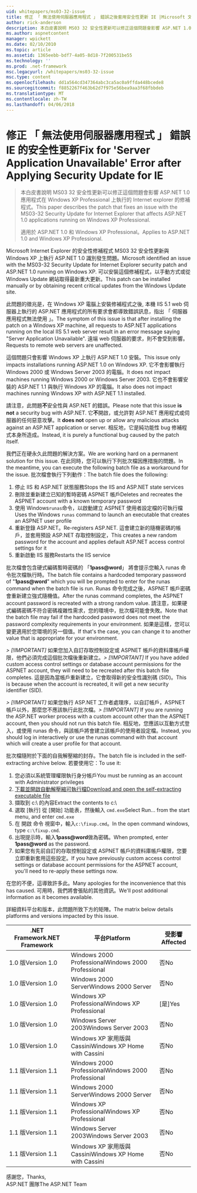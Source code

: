 ```yaml
---
uid: whitepapers/ms03-32-issue
title: 修正 「 無法使用伺服器應用程式 」 錯誤之後套用安全性更新 IE |Microsoft 文件
author: rick-anderson
description: 本白皮書說明 MS03 32 安全性更新可以修正這個問題會影響 ASP.NET 1.0 Wi-fi 上執行的應用程式的 Internet explorer 的修補程式...
ms.author: aspnetcontent
manager: wpickett
ms.date: 02/10/2010
ms.topic: article
ms.assetid: 1365eebb-bdf7-4a05-8d18-7f200531be55
ms.technology: ''
ms.prod: .net-framework
msc.legacyurl: /whitepapers/ms03-32-issue
msc.type: content
ms.openlocfilehash: dd1a564cd347364abc3ca5ac0a9ffda448bcede8
ms.sourcegitcommit: f8852267f463b62d7f975e56bea9aa3f68fbbdeb
ms.translationtype: MT
ms.contentlocale: zh-TW
ms.lasthandoff: 04/06/2018
---
```

<a name="fix-for-server-application-unavailable-error-after-applying-security-update-for-ie"></a><span data-ttu-id="a8bec-103">修正 「 無法使用伺服器應用程式 」 錯誤 IE 的安全性更新</span><span class="sxs-lookup"><span data-stu-id="a8bec-103">Fix for 'Server Application Unavailable' Error after Applying Security Update for IE</span></span>
====================
> <span data-ttu-id="a8bec-104">本白皮書說明 MS03 32 安全性更新可以修正這個問題會影響 ASP.NET 1.0 應用程式在 Windows XP Professional 上執行的 Internet explorer 的修補程式。</span><span class="sxs-lookup"><span data-stu-id="a8bec-104">This paper describes the patch that fixes an issue with the MS03-32 Security Update for Internet Explorer that affects ASP.NET 1.0 applications running on Windows XP Professional.</span></span>
> 
> <span data-ttu-id="a8bec-105">適用於 ASP.NET 1.0 和 Windows XP Professional。</span><span class="sxs-lookup"><span data-stu-id="a8bec-105">Applies to ASP.NET 1.0 and Windows XP Professional.</span></span>


<span data-ttu-id="a8bec-106">Microsoft Internet Explorer 的安全性修補程式 MS03 32 安全性更新與 Windows XP 上執行 ASP.NET 1.0 識別發生問題。</span><span class="sxs-lookup"><span data-stu-id="a8bec-106">Microsoft identified an issue with the MS03-32 Security Update for Internet Explorer security patch and ASP.NET 1.0 running on Windows XP.</span></span> <span data-ttu-id="a8bec-107">可以安裝這個修補程式，以手動方式或從 Windows Update 網站取得最新重大更新。</span><span class="sxs-lookup"><span data-stu-id="a8bec-107">This patch can be installed manually or by obtaining recent critical updates from the Windows Update site.</span></span>

<span data-ttu-id="a8bec-108">此問題的徵兆是，在 Windows XP 電腦上安裝修補程式之後, 本機 IIS 5.1 web 伺服器上執行的 ASP.NET 應用程式的所有要求會都導致錯誤訊息，指出 「 伺服器應用程式無法使用 」。</span><span class="sxs-lookup"><span data-stu-id="a8bec-108">The symptom of this issue is that after installing the patch on a Windows XP machine, all requests to ASP.NET applications running on the local IIS 5.1 web server result in an error message saying "Server Application Unavailable".</span></span> <span data-ttu-id="a8bec-109">遠端 web 伺服器的要求，則不會受到影響。</span><span class="sxs-lookup"><span data-stu-id="a8bec-109">Requests to remote web servers are unaffected.</span></span>

<span data-ttu-id="a8bec-110">這個問題只會影響 Windows XP 上執行 ASP.NET 1.0 安裝。</span><span class="sxs-lookup"><span data-stu-id="a8bec-110">This issue only impacts installations running ASP.NET 1.0 on Windows XP.</span></span> <span data-ttu-id="a8bec-111">它不會影響執行 Windows 2000 或 Windows Server 2003 的電腦。</span><span class="sxs-lookup"><span data-stu-id="a8bec-111">It does not impact machines running Windows 2000 or Windows Server 2003.</span></span> <span data-ttu-id="a8bec-112">它也不會影響安裝的 ASP.NET 1.1 與執行 Windows XP 的電腦。</span><span class="sxs-lookup"><span data-stu-id="a8bec-112">It also does not impact machines running Windows XP with ASP.NET 1.1 installed.</span></span>

<span data-ttu-id="a8bec-113">請注意，此問題**不**安全性與 ASP.NET 的錯誤。</span><span class="sxs-lookup"><span data-stu-id="a8bec-113">Please note that this issue **is not** a security bug with ASP.NET.</span></span> <span data-ttu-id="a8bec-114">它**不**開啟，或允許對 ASP.NET 應用程式或伺服器的任何惡意攻擊。</span><span class="sxs-lookup"><span data-stu-id="a8bec-114">It **does not** open up or allow any malicious attacks against an ASP.NET application or server.</span></span> <span data-ttu-id="a8bec-115">相反地，它是純功能性 bug 修補程式本身所造成。</span><span class="sxs-lookup"><span data-stu-id="a8bec-115">Instead, it is purely a functional bug caused by the patch itself.</span></span>

<span data-ttu-id="a8bec-116">我們正在硬永久此問題的解決方案。</span><span class="sxs-lookup"><span data-stu-id="a8bec-116">We are working hard on a permanent solution for this issue.</span></span> <span data-ttu-id="a8bec-117">在此同時，您可以執行下列批次檔因應措施的問題。</span><span class="sxs-lookup"><span data-stu-id="a8bec-117">In the meantime, you can execute the following batch file as a workaround for the issue.</span></span> <span data-ttu-id="a8bec-118">批次檔會執行下列動作：</span><span class="sxs-lookup"><span data-stu-id="a8bec-118">The batch file does the following:</span></span>

1. <span data-ttu-id="a8bec-119">停止 IIS 和 ASP.NET 狀態服務</span><span class="sxs-lookup"><span data-stu-id="a8bec-119">Stops the IIS and ASP.NET state services</span></span>
2. <span data-ttu-id="a8bec-120">刪除並重新建立已知的暫時密碼 ASPNET 帳戶</span><span class="sxs-lookup"><span data-stu-id="a8bec-120">Deletes and recreates the ASPNET account with a known temporary password</span></span>
3. <span data-ttu-id="a8bec-121">使用 Windows`runas`命令，以啟動建立 ASPNET 使用者設定檔的可執行檔</span><span class="sxs-lookup"><span data-stu-id="a8bec-121">Uses the Windows `runas` command to launch an executable that creates an ASPNET user profile</span></span>
4. <span data-ttu-id="a8bec-122">重新登錄 ASP.NET。</span><span class="sxs-lookup"><span data-stu-id="a8bec-122">Re-registers ASP.NET.</span></span> <span data-ttu-id="a8bec-123">這會建立新的隨機密碼的帳戶，並套用預設 ASP.NET 存取控制設定，</span><span class="sxs-lookup"><span data-stu-id="a8bec-123">This creates a new random password for the account and applies default ASP.NET access control settings for it</span></span>
5. <span data-ttu-id="a8bec-124">重新啟動 IIS 服務</span><span class="sxs-lookup"><span data-stu-id="a8bec-124">Restarts the IIS service</span></span>

<span data-ttu-id="a8bec-125">批次檔會包含硬式編碼暫時密碼的 「<strong>1pass@word</strong>」 將會提示您輸入 runas 命令批次檔執行時。</span><span class="sxs-lookup"><span data-stu-id="a8bec-125">The batch file contains a hardcoded temporary password of "<strong>1pass@word</strong>" which you will be prompted to enter for the runas command when the batch file is run.</span></span> <span data-ttu-id="a8bec-126">Runas 命令完成之後，ASPNET 帳戶密碼會重新建立強式隨機值。</span><span class="sxs-lookup"><span data-stu-id="a8bec-126">After the runas command completes, the ASPNET account password is recreated with a strong random value.</span></span> <span data-ttu-id="a8bec-127">請注意，如果硬式編碼密碼不符合密碼複雜性需求，您的環境中，批次檔可能會失敗。</span><span class="sxs-lookup"><span data-stu-id="a8bec-127">Note that the batch file may fail if the hardcoded password does not meet the password complexity requirements in your environment.</span></span> <span data-ttu-id="a8bec-128">如果是這樣，您可以變更適用於您環境的另一個值。</span><span class="sxs-lookup"><span data-stu-id="a8bec-128">If that's the case, you can change it to another value that is appropriate for your environment.</span></span>

<span data-ttu-id="a8bec-129">*> [!IMPORTANT]* 如果您加入自訂存取控制設定或 ASPNET 帳戶的資料庫帳戶權限，他們必須完成這個批次檔後重新建立。</span><span class="sxs-lookup"><span data-stu-id="a8bec-129">*> [!IMPORTANT]* If you have added custom access control settings or database account permissions for the ASPNET account, they will need to be recreated after this batch file completes.</span></span> <span data-ttu-id="a8bec-130">這是因為當帳戶重新建立，它會取得新的安全性識別碼 (SID)。</span><span class="sxs-lookup"><span data-stu-id="a8bec-130">This is because when the account is recreated, it will get a new security identifier (SID).</span></span>

<span data-ttu-id="a8bec-131">*> [!IMPORTANT]* 如果您執行 ASP.NET 工作者處理序，以自訂帳戶，ASPNET 帳戶以外，那麼您不應該執行此批次檔。</span><span class="sxs-lookup"><span data-stu-id="a8bec-131">*> [!IMPORTANT]* If you are running the ASP.NET worker process with a custom account other than the ASPNET account, then you should not run this batch file.</span></span> <span data-ttu-id="a8bec-132">相反地，您應該以互動方式登入，或使用 runas 命令，與該帳戶將會建立該帳戶的使用者設定檔。</span><span class="sxs-lookup"><span data-stu-id="a8bec-132">Instead, you should log in interactively or use the runas command with that account which will create a user profile for that account.</span></span>

<span data-ttu-id="a8bec-133">批次檔隨附於下面的自我解壓縮的封存。</span><span class="sxs-lookup"><span data-stu-id="a8bec-133">The batch file is included in the self-extracting archive below.</span></span> <span data-ttu-id="a8bec-134">若要使用它：</span><span class="sxs-lookup"><span data-stu-id="a8bec-134">To use it:</span></span>

1. <span data-ttu-id="a8bec-135">您必須以系統管理權限執行身分帳戶</span><span class="sxs-lookup"><span data-stu-id="a8bec-135">You must be running as an account with Administrator privileges</span></span>
2. [<span data-ttu-id="a8bec-136">下載並開啟自動解壓縮可執行檔</span><span class="sxs-lookup"><span data-stu-id="a8bec-136">Download and open the self-extracting executable file</span></span>](ms03-32-issue/_static/fixup1.exe)
3. <span data-ttu-id="a8bec-137">擷取到 c:\ 的內容</span><span class="sxs-lookup"><span data-stu-id="a8bec-137">Extract the contents to c:\\</span></span>
4. <span data-ttu-id="a8bec-138">選取 [執行] 從 [開始] 功能表，然後輸入 `cmd.exe`</span><span class="sxs-lookup"><span data-stu-id="a8bec-138">Select Run... from the start menu, and enter `cmd.exe`</span></span>
5. <span data-ttu-id="a8bec-139">在 開啟 命令 視窗中，輸入`c:\fixup.cmd`。</span><span class="sxs-lookup"><span data-stu-id="a8bec-139">In the open command windows, type `c:\fixup.cmd`.</span></span>
6. <span data-ttu-id="a8bec-140">出現提示時，輸入<strong>1pass@word</strong>做為密碼。</span><span class="sxs-lookup"><span data-stu-id="a8bec-140">When prompted, enter <strong>1pass@word</strong> as the password.</span></span>
7. <span data-ttu-id="a8bec-141">如果您有先前自訂的存取控制設定或 ASPNET 帳戶的資料庫帳戶權限，您要立即重新套用這些設定。</span><span class="sxs-lookup"><span data-stu-id="a8bec-141">If you have previously custom access control settings or database account permissions for the ASPNET account, you'll need to re-apply these settings now.</span></span>

<span data-ttu-id="a8bec-142">在您的不便，這導致許多此。</span><span class="sxs-lookup"><span data-stu-id="a8bec-142">Many apologies for the inconvenience that this has caused.</span></span> <span data-ttu-id="a8bec-143">可用時，我們將會張貼的其他資訊。</span><span class="sxs-lookup"><span data-stu-id="a8bec-143">We'll post additional information as it becomes available.</span></span>

<span data-ttu-id="a8bec-144">詳細資料平台和版本，此問題所致下方的矩陣。</span><span class="sxs-lookup"><span data-stu-id="a8bec-144">The matrix below details platforms and versions impacted by this issue.</span></span>

| <span data-ttu-id="a8bec-145">.NET Framework</span><span class="sxs-lookup"><span data-stu-id="a8bec-145">.NET Framework</span></span> | <span data-ttu-id="a8bec-146">平台</span><span class="sxs-lookup"><span data-stu-id="a8bec-146">Platform</span></span> | <span data-ttu-id="a8bec-147">受影響</span><span class="sxs-lookup"><span data-stu-id="a8bec-147">Affected</span></span> |
| --- | --- | --- |
| <span data-ttu-id="a8bec-148">1.0 版</span><span class="sxs-lookup"><span data-stu-id="a8bec-148">Version 1.0</span></span> | <span data-ttu-id="a8bec-149">Windows 2000 Professional</span><span class="sxs-lookup"><span data-stu-id="a8bec-149">Windows 2000 Professional</span></span> | <span data-ttu-id="a8bec-150">否</span><span class="sxs-lookup"><span data-stu-id="a8bec-150">No</span></span> |
| <span data-ttu-id="a8bec-151">1.0 版</span><span class="sxs-lookup"><span data-stu-id="a8bec-151">Version 1.0</span></span> | <span data-ttu-id="a8bec-152">Windows 2000 Server</span><span class="sxs-lookup"><span data-stu-id="a8bec-152">Windows 2000 Server</span></span> | <span data-ttu-id="a8bec-153">否</span><span class="sxs-lookup"><span data-stu-id="a8bec-153">No</span></span> |
| <span data-ttu-id="a8bec-154">1.0 版</span><span class="sxs-lookup"><span data-stu-id="a8bec-154">Version 1.0</span></span> | <span data-ttu-id="a8bec-155">Windows XP Professional</span><span class="sxs-lookup"><span data-stu-id="a8bec-155">Windows XP Professional</span></span> | <span data-ttu-id="a8bec-156">[是]</span><span class="sxs-lookup"><span data-stu-id="a8bec-156">Yes</span></span> |
| <span data-ttu-id="a8bec-157">1.0 版</span><span class="sxs-lookup"><span data-stu-id="a8bec-157">Version 1.0</span></span> | <span data-ttu-id="a8bec-158">Windows Server 2003</span><span class="sxs-lookup"><span data-stu-id="a8bec-158">Windows Server 2003</span></span> | <span data-ttu-id="a8bec-159">否</span><span class="sxs-lookup"><span data-stu-id="a8bec-159">No</span></span> |
| <span data-ttu-id="a8bec-160">1.0 版</span><span class="sxs-lookup"><span data-stu-id="a8bec-160">Version 1.0</span></span> | <span data-ttu-id="a8bec-161">Windows XP 家用版與 Cassini</span><span class="sxs-lookup"><span data-stu-id="a8bec-161">Windows XP Home with Cassini</span></span> | <span data-ttu-id="a8bec-162">否</span><span class="sxs-lookup"><span data-stu-id="a8bec-162">No</span></span> |
| <span data-ttu-id="a8bec-163">1.1 版</span><span class="sxs-lookup"><span data-stu-id="a8bec-163">Version 1.1</span></span> | <span data-ttu-id="a8bec-164">Windows 2000 Professional</span><span class="sxs-lookup"><span data-stu-id="a8bec-164">Windows 2000 Professional</span></span> | <span data-ttu-id="a8bec-165">否</span><span class="sxs-lookup"><span data-stu-id="a8bec-165">No</span></span> |
| <span data-ttu-id="a8bec-166">1.1 版</span><span class="sxs-lookup"><span data-stu-id="a8bec-166">Version 1.1</span></span> | <span data-ttu-id="a8bec-167">Windows 2000 Server</span><span class="sxs-lookup"><span data-stu-id="a8bec-167">Windows 2000 Server</span></span> | <span data-ttu-id="a8bec-168">否</span><span class="sxs-lookup"><span data-stu-id="a8bec-168">No</span></span> |
| <span data-ttu-id="a8bec-169">1.1 版</span><span class="sxs-lookup"><span data-stu-id="a8bec-169">Version 1.1</span></span> | <span data-ttu-id="a8bec-170">Windows XP Professional</span><span class="sxs-lookup"><span data-stu-id="a8bec-170">Windows XP Professional</span></span> | <span data-ttu-id="a8bec-171">否</span><span class="sxs-lookup"><span data-stu-id="a8bec-171">No</span></span> |
| <span data-ttu-id="a8bec-172">1.1 版</span><span class="sxs-lookup"><span data-stu-id="a8bec-172">Version 1.1</span></span> | <span data-ttu-id="a8bec-173">Windows Server 2003</span><span class="sxs-lookup"><span data-stu-id="a8bec-173">Windows Server 2003</span></span> | <span data-ttu-id="a8bec-174">否</span><span class="sxs-lookup"><span data-stu-id="a8bec-174">No</span></span> |
| <span data-ttu-id="a8bec-175">1.1 版</span><span class="sxs-lookup"><span data-stu-id="a8bec-175">Version 1.1</span></span> | <span data-ttu-id="a8bec-176">Windows XP 家用版與 Cassini</span><span class="sxs-lookup"><span data-stu-id="a8bec-176">Windows XP Home with Cassini</span></span> | <span data-ttu-id="a8bec-177">否</span><span class="sxs-lookup"><span data-stu-id="a8bec-177">No</span></span> |

<span data-ttu-id="a8bec-178">感謝您，</span><span class="sxs-lookup"><span data-stu-id="a8bec-178">Thanks,</span></span>   
 <span data-ttu-id="a8bec-179">ASP.NET 團隊</span><span class="sxs-lookup"><span data-stu-id="a8bec-179">The ASP.NET Team</span></span>
